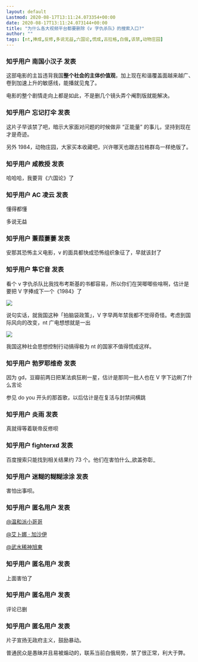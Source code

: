 ```yaml
---
layout: default
Lastmod: 2020-08-17T13:11:24.073354+00:00
date: 2020-08-17T13:11:24.073144+00:00
title: "为什么各大视频平台都要删除《v 字仇杀队》的搜索入口?"
author: ""
tags: [nt,捧成,反修,多说无益,六国论,慌成,古拉格,白俄,该禁,动物庄园]
---
```



    
### 知乎用户  南国小汉子 发表
    
这部电影的主旨违背我国**整个社会的主体价值观**，加上现在和谐覆盖面越来越广、卷到加速上升的敏感线，能播就见鬼了。

电影的整个剧情走向上都是如此，不是删几个镜头弄个阉割版就能解决。
    
    
    
    
### 知乎用户 忘记打伞 发表
    
这片子早该禁了吧，暗示大家面对问题的时候做非 “正能量” 的事儿，坚持到现在才是奇迹。

另外 1984，动物庄园，大家买本收藏吧，兴许哪天也跟古拉格群岛一样绝版了。
    
    
    
    
### 知乎用户 咸教授 发表
    
哈哈哈，我要背《六国论》了
    
    
    
    
### 知乎用户  AC 凌云 发表
    
懂得都懂

多说无益
    
    
    
    
### 知乎用户 蒹葭萋萋 发表
    
安那其恐怖主义电影，v 的面具都快成恐怖组织象征了，早就该封了
    
    
    
    
### 知乎用户 隼它音 发表
    
看个 v 字仇杀队比我找布考斯基的书都容易，所以你们在哭唧唧些啥啊，估计是要把 V 字捧成下一个《1984》了



![](https://images.weserv.nl/?url=https%3A//pic1.zhimg.com/v2-0b5dbb3ca4ce0b4665a04afb27b812c8_r.jpg%3Fsource%3D1940ef5c)

说句实话，就我国这种「拍脑袋政策」，V 字早两年禁我都不觉得奇怪。考虑到国际风向的改变，nt 广电想想就是一出



![](https://images.weserv.nl/?url=https%3A//pic1.zhimg.com/v2-a10071750787d5d928bf47d8e6d3bb01_r.jpg%3Fsource%3D1940ef5c)

我国这种社会思想控制行动搞得极为 nt 的国家不值得慌成这样。
    
    
    
    
### 知乎用户 勃罗耶维奇 发表
    
因为 gd，豆瓣前两日把某法疯狂刷一星，估计是那同一批人也在 V 字下边刷了什么言论

参见 do you 开头的那首歌，以后估计是在复活与封禁间横跳
    
    
    
    
### 知乎用户 炎雨 发表
    
真就得等着联帝反修呗
    
    
    
    
### 知乎用户  fighterxd 发表
    
百度搜索只能找到相关结果约 73 个。他们在害怕什么_欲盖弥彰_
    
    
    
    
### 知乎用户 迷糊的糊糊涂涂 发表
    
害怕出事呗。
    
    
    
    
### 知乎用户 匿名用户  发表
    
[@温和派小哥哥]()

[@艾卜娜 · 加沙伊]()

[@武水稀神旭東]()
    
    
    
    
### 知乎用户 匿名用户 发表
    
上面害怕了
    
    
    
    
### 知乎用户 匿名用户 发表
    
评论已删
    
    
    
    
### 知乎用户 匿名用户 发表
    
片子宣扬无政府主义，鼓励暴动。

普通民众是愚昧并且易被煽动的，联系当前白俄局势，禁了很正常，利大于弊。
    
    
    

